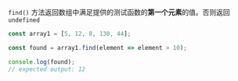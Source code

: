 `find()` 方法返回数组中满足提供的测试函数的**第一个元素**的值。否则返回 `undefined`

```js
const array1 = [5, 12, 8, 130, 44];

const found = array1.find(element => element > 10);

console.log(found);
// expected output: 12
```
<!--stackedit_data:
eyJoaXN0b3J5IjpbMTQxOTQ4MzY1M119
-->